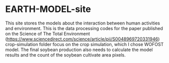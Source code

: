 # EARTH-MODEL-site
This site stores the models about the interaction between human activities and environment. 
This is the data processing codes for the paper published on the Science of The Total Environment (https://www.sciencedirect.com/science/article/pii/S0048969720331946)
crop-simulation folder focus on the crop simulation, which I chose WOFOST model. 
The final soybean production also needs to calculate the model results and the count of the soybean cultivate area pixels.
